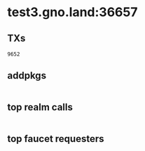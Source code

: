 # test3.gno.land:36657

## TXs
```
9652
```

## addpkgs
```
```

## top realm calls
```
```

## top faucet requesters
```
```

